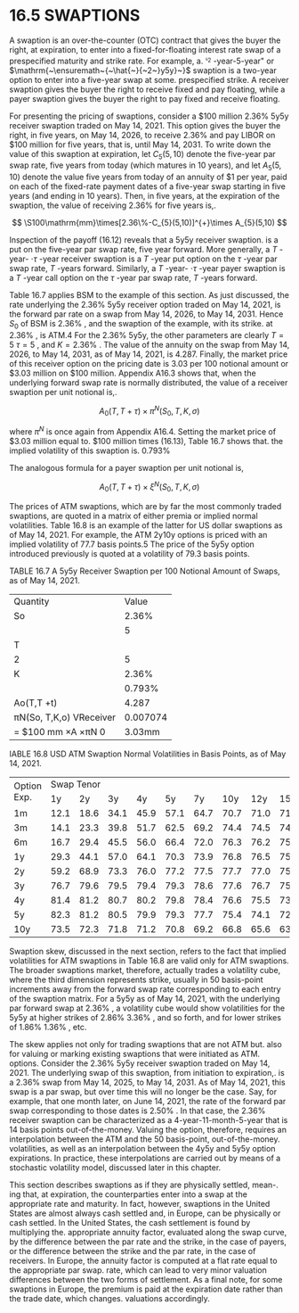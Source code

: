 # 16.5 SWAPTIONS  

A swaption is an over-the-counter (OTC) contract that gives the buyer the right, at expiration, to enter into a fixed-for-floating interest rate swap of a prespecified maturity and strike rate. For example, a. $^{\mathfrak{s}_{2}}$ -year-5-year" or $\mathrm{~\ensuremath~{~\hat{~}{~2~}y5y}~}\$ swaption is a two-year option to enter into a five-year swap at some. prespecified strike. A receiver swaption gives the buyer the right to receive fixed and pay floating, while a payer swaption gives the buyer the right to pay fixed and receive floating.  

For presenting the pricing of swaptions, consider a $\$100$ million $2.36\%$ 5y5y receiver swaption traded on May 14, 2021. This option gives the buyer the right, in five years, on May 14, 2026, to receive $2.36\%$ and pay LIBOR on $\$100$ million for five years, that is, until May 14, 2031. To write down the value of this swaption at expiration, let $C_{5}(5,10)$ denote the five-year par swap rate, five years from today (which matures in 10 years), and let $A_{5}(5,10)$ denote the value five years from today of an annuity of $\$1$ per year, paid on each of the fixed-rate payment dates of a five-year swap starting in five years (and ending in 10 years). Then, in five years, at the expiration of the swaption, the value of receiving $2.36\%$ for five years is,.  

$$
\S100\mathrm{mm}\times[2.36\%-C_{5}(5,10)]^{+}\times A_{5}(5,10)
$$  

Inspection of the payoff (16.12) reveals that a 5y5y receiver swaption. is a put on the five-year par swap rate, five year forward. More generally, a $T$ -year- $\cdot\tau$ -year receiver swaption is a $T$ -year put option on the $\tau$ -year par swap rate, $T$ -years forward. Similarly, a $T$ -year- $\cdot\tau$ -year payer swaption is a $T$ -year call option on the $\tau$ -year par swap rate, $T$ -years forward.  

Table 16.7 applies BSM to the example of this section. As just discussed, the rate underlying the $2.36\%$ 5y5y receiver option traded on May 14, 2021, is the forward par rate on a swap from May 14, 2026, to May 14, 2031. Hence $S_{0}$ of BSM is $2.36\%$ , and the swaption of the example, with its strike. at $2.36\%$ , is ATM.4 For the $2.36\%$ 5y5y, the other parameters are clearly $T=5$ $\tau=5$ , and $K=2.36\%$ . The value of the annuity on the swap from May 14, 2026, to May 14, 2031, as of May 14, 2021, is 4.287. Finally, the market price of this receiver option on the pricing date is 3.03 per 100 notional amount or $\$3.03$ million on $\$100$ million. Appendix A16.3 shows that, when the underlying forward swap rate is normally distributed, the value of a receiver swaption per unit notional is,.  

$$
A_{0}(T,T+\tau)\times\pi^{N}(S_{0},T,K,\sigma)
$$  

where $\pi^{N}$ is once again from Appendix A16.4. Setting the market price of $\$3.03$ million equal to. $\$100$ million times (16.13), Table 16.7 shows that. the implied volatility of this swaption is. $0.793\%$  

The analogous formula for a payer swaption per unit notional is,  

$$
A_{0}(T,T+\tau)\times\xi^{N}(S_{0},T,K,\sigma)
$$  

The prices of ATM swaptions, which are by far the most commonly traded swaptions, are quoted in a matrix of either premia or implied normal volatilities. Table 16.8 is an example of the latter for US dollar swaptions as of May 14, 2021. For example, the ATM 2y10y options is priced with an implied volatility of 77.7 basis points.5 The price of the 5y5y option introduced previously is quoted at a volatility of 79.3 basis points.  

TABLE 16.7  A 5y5y Receiver Swaption per 100 Notional Amount of Swaps, as of May 14, 2021.   


<html><body><table><tr><td>Quantity</td><td>Value</td></tr><tr><td>So</td><td>2.36%</td></tr><tr><td></td><td>5</td></tr><tr><td>T</td><td></td></tr><tr><td>2</td><td>5</td></tr><tr><td>K</td><td>2.36%</td></tr><tr><td></td><td>0.793%</td></tr><tr><td>Ao(T,T +t)</td><td>4.287</td></tr><tr><td>πN(So, T,K,o) VReceiver</td><td>0.007074</td></tr><tr><td>= $100 mm ×A ×πN 0</td><td>3.03mm</td></tr></table></body></html>  

IABLE 16.8 USD ATM Swaption Normal Volatilities in Basis Points, as of May 14, 2021.   


<html><body><table><tr><td rowspan="2">Option Exp.</td><td colspan="11">Swap Tenor</td></tr><tr><td>1y</td><td>2y</td><td>3y</td><td>4y</td><td>5y</td><td>7y</td><td>10y</td><td>12y</td><td>15y</td><td>20y</td><td>30y</td></tr><tr><td>1m</td><td>12.1</td><td>18.6</td><td>34.1</td><td>45.9</td><td>57.1</td><td>64.7</td><td>70.7</td><td>71.0</td><td>71.1</td><td>71.3</td><td>71.5</td></tr><tr><td>3m</td><td>14.1</td><td>23.3</td><td>39.8</td><td>51.7</td><td>62.5</td><td>69.2</td><td>74.4</td><td>74.5</td><td>74.4</td><td>74.3</td><td>74.3</td></tr><tr><td>6m</td><td>16.7</td><td>29.4</td><td>45.5</td><td>56.0</td><td>66.4</td><td>72.0</td><td>76.3</td><td>76.2</td><td>75.8</td><td>75.6</td><td>75.3</td></tr><tr><td>1y</td><td>29.3</td><td>44.1</td><td>57.0</td><td>64.1</td><td>70.3</td><td>73.9</td><td>76.8</td><td>76.5</td><td>75.8</td><td>75.0</td><td>74.2</td></tr><tr><td>2y</td><td>59.2</td><td>68.9</td><td>73.3</td><td>76.0</td><td>77.2</td><td>77.5</td><td>77.7</td><td>77.0</td><td>75.7</td><td>74.1</td><td>72.9</td></tr><tr><td>3y</td><td>76.7</td><td>79.6</td><td>79.5</td><td>79.4</td><td>79.3</td><td>78.6</td><td>77.6</td><td>76.7</td><td>75.1</td><td>72.8</td><td>71.2</td></tr><tr><td>4y</td><td>81.4</td><td>81.2</td><td>80.7</td><td>80.2</td><td>79.8</td><td>78.4</td><td>76.6</td><td>75.5</td><td>73.7</td><td>71.3</td><td>69.4</td></tr><tr><td>5y</td><td>82.3</td><td>81.2</td><td>80.5</td><td>79.9</td><td>79.3</td><td>77.7</td><td>75.4</td><td>74.1</td><td>72.2</td><td>69.9</td><td>67.5</td></tr><tr><td>10y</td><td>73.5</td><td>72.3</td><td>71.8</td><td>71.2</td><td>70.8</td><td>69.2</td><td>66.8</td><td>65.6</td><td>63.8</td><td>61.6</td><td>59.4</td></tr></table></body></html>  

Swaption skew, discussed in the next section, refers to the fact that implied volatilities for ATM swaptions in Table 16.8 are valid only for ATM swaptions. The broader swaptions market, therefore, actually trades a volatility cube, where the third dimension represents strike, usually in 50 basis-point increments away from the forward swap rate corresponding to each entry of the swaption matrix. For a 5y5y as of May 14, 2021, with the underlying par forward swap at $2.36\%$ , a volatility cube would show volatilities for the 5y5y at higher strikes of $2.86\%$ $3.36\%$ , and so forth, and for lower strikes of $1.86\%$ $1.36\%$ , etc.  

The skew applies not only for trading swaptions that are not ATM but. also for valuing or marking existing swaptions that were initiated as ATM. options. Consider the $2.36\%$ 5y5y receiver swaption traded on May 14, 2021. The underlying swap of this swaption, from initiation to expiration,. is a $2.36\%$ swap from May 14, 2025, to May 14, 2031. As of May 14, 2021, this swap is a par swap, but over time this will no longer be the case. Say, for example, that one month later, on June 14, 2021, the rate of the forward par swap corresponding to those dates is $2.50\%$ . In that case, the $2.36\%$ receiver swaption can be characterized as a 4-year-11-month-5-year that is 14 basis points out-of-the-money. Valuing the option, therefore, requires an interpolation between the ATM and the 50 basis-point, out-of-the-money. volatilities, as well as an interpolation between the 4y5y and 5y5y option expirations. In practice, these interpolations are carried out by means of a stochastic volatility model, discussed later in this chapter.  

This section describes swaptions as if they are physically settled, mean-. ing that, at expiration, the counterparties enter into a swap at the appropriate rate and maturity. In fact, however, swaptions in the United States are almost always cash settled and, in Europe, can be physically or cash settled. In the United States, the cash settlement is found by multiplying the. appropriate annuity factor, evaluated along the swap curve, by the difference between the par rate and the strike, in the case of payers, or the difference between the strike and the par rate, in the case of receivers. In Europe, the annuity factor is computed at a flat rate equal to the appropriate par swap. rate, which can lead to very minor valuation differences between the two forms of settlement. As a final note, for some swaptions in Europe, the premium is paid at the expiration date rather than the trade date, which changes. valuations accordingly.  
